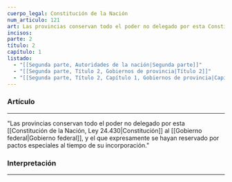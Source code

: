 ```yaml
---
cuerpo_legal: Constitución de la Nación
num_articulo: 121
art: Las provincias conservan todo el poder no delegado por esta Constitución al Gobierno federal, y el que expresamente se hayan reservado por pactos especiales al tiempo de su incorporación.
incisos: 
parte: 2
título: 2
capítulo: 1
listado:
  - "[[Segunda parte, Autoridades de la nación|Segunda parte]]"
  - "[[Segunda parte, Título 2, Gobiernos de provincia|Título 2]]"
  - "[[Segunda parte, Título 2, Capítulo 1, Gobiernos de provincia|Capítulo 1]]"
---
```

### Artículo
---
"Las provincias conservan todo el poder no delegado por esta [[Constitución de la Nación, Ley 24.430|Constitución]] al [[Gobierno federal|Gobierno federal]], y el que expresamente se hayan reservado por pactos especiales al tiempo de su incorporación."


### Interpretación
---


